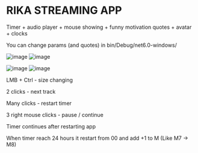 # RIKA STREAMING APP
 Timer + audio player + mouse showing + funny motivation quotes + avatar + clocks

You can change params (and quotes) in bin/Debug/net6.0-windows/

![image](https://github.com/user-attachments/assets/d1403bc7-29bd-4735-a9d1-f4e249607eb4)  ![image](https://github.com/user-attachments/assets/aa11db06-12fd-4415-9d52-ac034181f33d)

![image](https://github.com/user-attachments/assets/eaa474c1-2635-448a-ac6d-9a9364d0e9a6)  ![image](https://github.com/user-attachments/assets/90afcba2-f582-4741-9363-3fac77c93630)

LMB + Ctrl - size changing

2 clicks - next track

Many clicks - restart timer

3 right mouse clicks - pause / continue

Timer continues after restarting app

When timer reach 24 hours it restart from 00 and add +1 to M (Like M7 -> M8)
